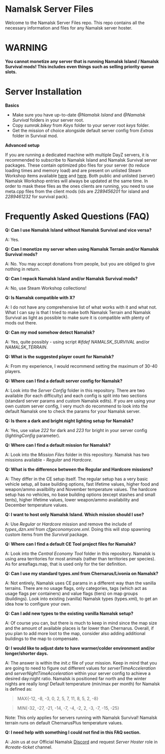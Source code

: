# Namalsk Server Files
Welcome to the Namalsk Server Files repo.
This repo contains all the necessary information and files for any Namalsk server hoster.

# WARNING
**You cannot monetize any server that is running Namalsk Island / Namalsk Survival mods! This includes even things such as selling priority queue slots.**

# Server Installation

**Basics**

* Make sure you have up-to-date *@Namalsk Island* and *@Namalsk Survival* folders in your server root.
* Copy *sumrak.bikey* from *Keys* folder to your server root *keys* folder.
* Get the mission of choice alongside default server config from *Extras* folder in Survival mod.

**Advanced setup**

If you are running a dedicated machine with multiple DayZ servers, it is recommended to subscribe to Namalsk Island and Namalsk Survival server packages. These contain optimized pbo files for your server (to reduce loading times and memory load) and are present on unlisted Steam Workshop items available [here](https://steamcommunity.com/sharedfiles/filedetails/?id=2288339650) and [here](https://steamcommunity.com/sharedfiles/filedetails/?id=2288336145). Both public and unlisted (server) Namalsk Workshop entries will always be updated at the same time. In order to mask these files as the ones clients are running, you need to use meta.cpp files from the client mods (ids are *2289456201* for island and *2289461232* for survival pack).

# Frequently Asked Questions (FAQ)
**Q: Can I use Namalsk Island without Namalsk Survival and vice versa?**

A: Yes.

**Q: Can I monetize my server when using Namalsk Terrain and/or Namalsk Survival mods?**

A: No. You may accept donations from people, but you are obliged to give nothing in return.

**Q: Can I repack Namalsk Island and/or Namalsk Survival mods?**

A: No, use Steam Workshop collections!

**Q: Is Namalsk compatible with X?**

A: I do not have any comprehensive list of what works with it and what not. What I can say is that I tried to make both Namalsk Terrain and Namalsk Survival as light as possible to make sure it is compatible with plenty of mods out there.

**Q: Can my mod somehow detect Namalsk?**

A: Yes, quite possibly - using script *#ifdef NAMALSK_SURVIVAL* and/or *NAMALSK_TERRAIN*.

**Q: What is the suggested player count for Namalsk?**

A: From my experience, I would recommend setting the maximum of 30-40 players.

**Q: Where can I find a default server config for Namalsk?**

A: Look into the *Server Config* folder in this repository. There are two available (for each difficulty) and each config is split into two sections (standard server params and custom Namalsk edits). If you are using your own custom server config, I very much do recommend to look into the default Namalsk one to check the params for your Namalsk server.

**Q: Is there a dark and bright night lighting setup for Namalsk?**

A: Yes, use value *222* for dark and *223* for bright in your server config (*lightingConfig* parameter).

**Q: Where can I find a default mission for Namalsk?**

A: Look into the *Mission Files* folder in this repository. Namalsk has two missions available - *Regular* and *Hardcore*.

**Q: What is the difference between the Regular and Hardcore missions?**

A: They differ in the CE setup itself. The regular setup has a very basic vehicle setup, all base building options, fast lifetime values, higher food and weapon/ammo availbility and November temperature values. The hardcore setup has no vehicles, no base building options (except stashes and small tents), higher lifetime values, lower weapon/ammo availability and December temperature values.

**Q: I want to host only Namalsk Island. Which mission should I use?**

A: Use *Regular* or *Hardcore* mission and remove the include of *types_dzn.xml* from *cfgeconomycore.xml*. Doing this will stop spawning custom items from the *Survival* package.

**Q: Where can I find a default CE Tool project files for Namalsk?**

A: Look into the *Central Economy Tool* folder in this repository. Namalsk is using area territories for most animals (rather than territories per species). As for areaflags.map, that is used only for the tier definition.

**Q: Can I use my standard types.xml from Chernarus/Livonia on Namalsk?**

A: Not entirely, Namalsk uses CE params in a different way than the vanilla terrains. There are no usage flags, only categories, tags (which act as usage flags per containers) and value flags (tiers) on map groups (buildings). Look into existing (vanilla) Namalsk types (types.xml), to get an idea how to configure your own.

**Q: Can I add new types to the existing vanilla Namalsk setup?**

A: Of course you can, but there is much to keep in mind since the map size and the amount of available places is far lower than Chernarus. Overall, if you plan to add more loot to the map, consider also adding additional buildings to the map to compensate.

**Q: I would like to adjust date to have warmer/colder environment and/or longer/shorter days.**

A: The answer is within the *init.c* file of your mission. Keep in mind that you are going to need to figure out different values for *serverTimeAcceleration* and *serverNightTimeAcceleration* within your server config to achieve a desired day:night ratio. Namalsk is positioned far north and the winter nights are really long!
Default temperature (min/max per month) for Namalsk is defined as:

> MAX{-12,  -8,  -3,   0,   2,   5,   7,  11,   8,   5,   2,  -8}

> MIN{-32, -27, -21, -14,  -7,  -4,  -2,   2,  -3,  -7, -15, -25}

Note: This only applies for servers running with Namalsk Survival! Namalsk terrain runs on default ChernarusPlus temperature values.

**Q: I need help with something I could not find in this FAQ section.**

A: Join us at our Official Namalsk [Discord](https://discord.com/invite/gK7HRDN) and request *Server Hoster* role in *#create-ticket* channel.
